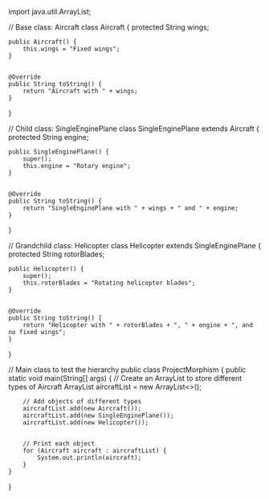 import java.util.ArrayList;


// Base class: Aircraft
class Aircraft {
    protected String wings;


    public Aircraft() {
        this.wings = "Fixed wings";
    }


    @Override
    public String toString() {
        return "Aircraft with " + wings;
    }
}


// Child class: SingleEnginePlane
class SingleEnginePlane extends Aircraft {
    protected String engine;


    public SingleEnginePlane() {
        super();
        this.engine = "Rotary engine";
    }


    @Override
    public String toString() {
        return "SingleEnginePlane with " + wings + " and " + engine;
    }
}


// Grandchild class: Helicopter
class Helicopter extends SingleEnginePlane {
    protected String rotorBlades;


    public Helicopter() {
        super();
        this.rotorBlades = "Rotating helicopter blades";
    }


    @Override
    public String toString() {
        return "Helicopter with " + rotorBlades + ", " + engine + ", and no fixed wings";
    }
}


// Main class to test the hierarchy
public class ProjectMorphism {
    public static void main(String[] args) {
        // Create an ArrayList to store different types of Aircraft
        ArrayList<Aircraft> aircraftList = new ArrayList<>();


        // Add objects of different types
        aircraftList.add(new Aircraft());
        aircraftList.add(new SingleEnginePlane());
        aircraftList.add(new Helicopter());


        // Print each object
        for (Aircraft aircraft : aircraftList) {
            System.out.println(aircraft);
        }
    }
}


